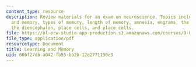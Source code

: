 ```yaml
---
content_type: resource
description: Review materials for an exam on neuroscience. Topics include learning
  and memory, types of memory, length of memory, amnesia, engrams, the temporal lobe,
  the diencephalon, place cells, and place cells.
file: https://ol-ocw-studio-app-production.s3.amazonaws.com/courses/9-01-introduction-to-neuroscience-fall-2007/60bf27dba042fb55bb2b12e2771150e3_finalrev_memory.pdf
file_type: application/pdf
resourcetype: Document
title: Learning and Memory
uid: 60bf27db-a042-fb55-bb2b-12e2771150e3
---
```

